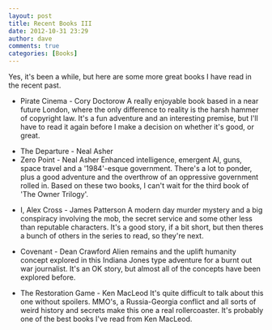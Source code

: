 ```yaml
---
layout: post
title: Recent Books III
date: 2012-10-31 23:29
author: dave
comments: true
categories: [Books]
---
```

Yes, it's been a while, but here are some more great books I have read in the recent past.
<ul>
	<li>Pirate Cinema - Cory Doctorow
A really enjoyable book based in a near future London, where the only difference to reality is the harsh hammer of copyright law. It's a fun adventure and an interesting premise, but I'll have to read it again before I make a decision on whether it's good, or great.</li>
</ul>
<ul>
	<li>The Departure - Neal Asher</li>
	<li>Zero Point - Neal Asher
Enhanced intelligence, emergent AI, guns, space travel and a '1984'-esque government. There's a lot to ponder, plus a good adventure and the overthrow of an oppressive government rolled in. Based on these two books, I can't wait for the third book of 'The Owner Trilogy'.</li>
</ul>
<ul>
	<li>I, Alex Cross - James Patterson
A modern day murder mystery and a big conspiracy involving the mob, the secret service and some other less than reputable characters. It's a good story, if a bit short, but then theres a bunch of others in the series to read, so they're next.</li>
</ul>
<ul>
	<li>Covenant - Dean Crawford
Alien remains and the uplift humanity concept explored in this Indiana Jones type adventure for a burnt out war journalist. It's an OK story, but almost all of the concepts have been explored before.</li>
</ul>
<ul>
	<li>The Restoration Game - Ken MacLeod
It's quite difficult to talk about this one without spoilers. MMO's, a Russia-Georgia conflict and all sorts of weird history and secrets make this one a real rollercoaster. It's probably one of the best books I've read from Ken MacLeod.</li>
</ul>
